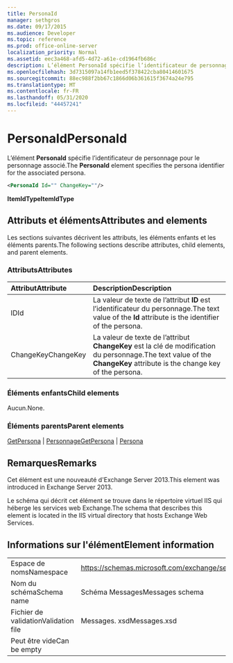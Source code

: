 ```yaml
---
title: PersonaId
manager: sethgros
ms.date: 09/17/2015
ms.audience: Developer
ms.topic: reference
ms.prod: office-online-server
localization_priority: Normal
ms.assetid: eec3a468-afd5-4d72-a61e-cd1964fb686c
description: L’élément PersonaId spécifie l’identificateur de personnage pour le personnage associé.
ms.openlocfilehash: 3d7315097a14fb1eed5f378422cba80414601675
ms.sourcegitcommit: 88ec988f2bb67c1866d06b361615f3674a24e795
ms.translationtype: MT
ms.contentlocale: fr-FR
ms.lasthandoff: 05/31/2020
ms.locfileid: "44457241"
---
```

# <a name="personaid"></a><span data-ttu-id="07810-103">PersonaId</span><span class="sxs-lookup"><span data-stu-id="07810-103">PersonaId</span></span>

<span data-ttu-id="07810-104">L’élément **PersonaId** spécifie l’identificateur de personnage pour le personnage associé.</span><span class="sxs-lookup"><span data-stu-id="07810-104">The **PersonaId** element specifies the persona identifier for the associated persona.</span></span> 
  
```XML
<PersonaId Id="" ChangeKey=""/>
```

 <span data-ttu-id="07810-105">**ItemIdType**</span><span class="sxs-lookup"><span data-stu-id="07810-105">**ItemIdType**</span></span>
## <a name="attributes-and-elements"></a><span data-ttu-id="07810-106">Attributs et éléments</span><span class="sxs-lookup"><span data-stu-id="07810-106">Attributes and elements</span></span>

<span data-ttu-id="07810-107">Les sections suivantes décrivent les attributs, les éléments enfants et les éléments parents.</span><span class="sxs-lookup"><span data-stu-id="07810-107">The following sections describe attributes, child elements, and parent elements.</span></span>
  
### <a name="attributes"></a><span data-ttu-id="07810-108">Attributs</span><span class="sxs-lookup"><span data-stu-id="07810-108">Attributes</span></span>

|<span data-ttu-id="07810-109">**Attribut**</span><span class="sxs-lookup"><span data-stu-id="07810-109">**Attribute**</span></span>|<span data-ttu-id="07810-110">**Description**</span><span class="sxs-lookup"><span data-stu-id="07810-110">**Description**</span></span>|
|:-----|:-----|
|<span data-ttu-id="07810-111">ID</span><span class="sxs-lookup"><span data-stu-id="07810-111">Id</span></span>  <br/> |<span data-ttu-id="07810-112">La valeur de texte de l’attribut **ID** est l’identificateur du personnage.</span><span class="sxs-lookup"><span data-stu-id="07810-112">The text value of the **Id** attribute is the identifier of the persona.</span></span>  <br/> |
|<span data-ttu-id="07810-113">ChangeKey</span><span class="sxs-lookup"><span data-stu-id="07810-113">ChangeKey</span></span>  <br/> |<span data-ttu-id="07810-114">La valeur de texte de l’attribut **ChangeKey** est la clé de modification du personnage.</span><span class="sxs-lookup"><span data-stu-id="07810-114">The text value of the **ChangeKey** attribute is the change key of the persona.</span></span>  <br/> |
   
### <a name="child-elements"></a><span data-ttu-id="07810-115">Éléments enfants</span><span class="sxs-lookup"><span data-stu-id="07810-115">Child elements</span></span>

<span data-ttu-id="07810-116">Aucun.</span><span class="sxs-lookup"><span data-stu-id="07810-116">None.</span></span>
  
### <a name="parent-elements"></a><span data-ttu-id="07810-117">Éléments parents</span><span class="sxs-lookup"><span data-stu-id="07810-117">Parent elements</span></span>

<span data-ttu-id="07810-118">[GetPersona](getpersona.md)  |  [Personnage](persona.md)</span><span class="sxs-lookup"><span data-stu-id="07810-118">[GetPersona](getpersona.md) | [Persona](persona.md)</span></span>
  
## <a name="remarks"></a><span data-ttu-id="07810-119">Remarques</span><span class="sxs-lookup"><span data-stu-id="07810-119">Remarks</span></span>

<span data-ttu-id="07810-120">Cet élément est une nouveauté d'Exchange Server 2013.</span><span class="sxs-lookup"><span data-stu-id="07810-120">This element was introduced in Exchange Server 2013.</span></span>
  
<span data-ttu-id="07810-121">Le schéma qui décrit cet élément se trouve dans le répertoire virtuel IIS qui héberge les services web Exchange.</span><span class="sxs-lookup"><span data-stu-id="07810-121">The schema that describes this element is located in the IIS virtual directory that hosts Exchange Web Services.</span></span>
  
## <a name="element-information"></a><span data-ttu-id="07810-122">Informations sur l'élément</span><span class="sxs-lookup"><span data-stu-id="07810-122">Element information</span></span>

|||
|:-----|:-----|
|<span data-ttu-id="07810-123">Espace de noms</span><span class="sxs-lookup"><span data-stu-id="07810-123">Namespace</span></span>  <br/> |https://schemas.microsoft.com/exchange/services/2006/messages  <br/> |
|<span data-ttu-id="07810-124">Nom du schéma</span><span class="sxs-lookup"><span data-stu-id="07810-124">Schema name</span></span>  <br/> |<span data-ttu-id="07810-125">Schéma Messages</span><span class="sxs-lookup"><span data-stu-id="07810-125">Messages schema</span></span>  <br/> |
|<span data-ttu-id="07810-126">Fichier de validation</span><span class="sxs-lookup"><span data-stu-id="07810-126">Validation file</span></span>  <br/> |<span data-ttu-id="07810-127">Messages. xsd</span><span class="sxs-lookup"><span data-stu-id="07810-127">Messages.xsd</span></span>  <br/> |
|<span data-ttu-id="07810-128">Peut être vide</span><span class="sxs-lookup"><span data-stu-id="07810-128">Can be empty</span></span>  <br/> ||
   

